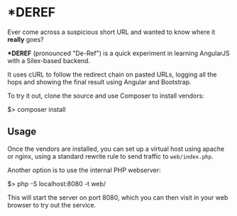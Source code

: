 \*DEREF
=======

Ever come across a suspicious short URL and wanted to know where it **really** goes?

**\*DEREF** (pronounced "De-Ref") is a quick experiment in learning AngularJS with a Silex-based backend.

It uses cURL to follow the redirect chain on pasted URLs, logging all the hops
and showing the final result using Angular and Bootstrap.

To try it out, clone the source and use Composer to install vendors:

$> composer install

Usage
-----

Once the vendors are installed, you can set up a virtual host using apache or nginx,
using a standard rewrite rule to send traffic to ```web/index.php```.

Another option is to use the internal PHP webserver:

$> php -S localhost:8080 -t web/

This will start the server on port 8080, which you can then visit in your web browser
to try out the service.

